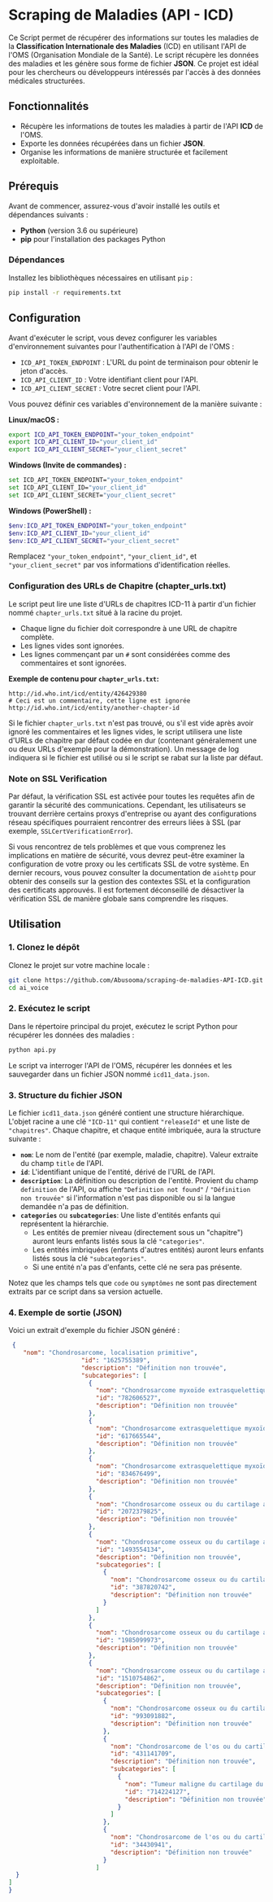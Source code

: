 # Scraping de Maladies (API - ICD)

Ce Script permet de récupérer des informations sur toutes les maladies de la **Classification Internationale des Maladies** (ICD) en utilisant l'API de l'OMS (Organisation Mondiale de la Santé). Le script récupère les données des maladies et les génère sous forme de fichier **JSON**. Ce projet est idéal pour les chercheurs ou développeurs intéressés par l'accès à des données médicales structurées.

## Fonctionnalités

- Récupère les informations de toutes les maladies à partir de l'API **ICD** de l'OMS.
- Exporte les données récupérées dans un fichier **JSON**.
- Organise les informations de manière structurée et facilement exploitable.
  
## Prérequis

Avant de commencer, assurez-vous d'avoir installé les outils et dépendances suivants :

- **Python** (version 3.6 ou supérieure)
- **pip** pour l'installation des packages Python

### Dépendances

Installez les bibliothèques nécessaires en utilisant `pip` :

```bash
pip install -r requirements.txt
```

## Configuration

Avant d'exécuter le script, vous devez configurer les variables d'environnement suivantes pour l'authentification à l'API de l'OMS :

- `ICD_API_TOKEN_ENDPOINT` : L'URL du point de terminaison pour obtenir le jeton d'accès.
- `ICD_API_CLIENT_ID` : Votre identifiant client pour l'API.
- `ICD_API_CLIENT_SECRET` : Votre secret client pour l'API.

Vous pouvez définir ces variables d'environnement de la manière suivante :

**Linux/macOS :**

```bash
export ICD_API_TOKEN_ENDPOINT="your_token_endpoint"
export ICD_API_CLIENT_ID="your_client_id"
export ICD_API_CLIENT_SECRET="your_client_secret"
```

**Windows (Invite de commandes) :**

```bash
set ICD_API_TOKEN_ENDPOINT="your_token_endpoint"
set ICD_API_CLIENT_ID="your_client_id"
set ICD_API_CLIENT_SECRET="your_client_secret"
```

**Windows (PowerShell) :**

```powershell
$env:ICD_API_TOKEN_ENDPOINT="your_token_endpoint"
$env:ICD_API_CLIENT_ID="your_client_id"
$env:ICD_API_CLIENT_SECRET="your_client_secret"
```

Remplacez `"your_token_endpoint"`, `"your_client_id"`, et `"your_client_secret"` par vos informations d'identification réelles.

### Configuration des URLs de Chapitre (chapter_urls.txt)

Le script peut lire une liste d'URLs de chapitres ICD-11 à partir d'un fichier nommé `chapter_urls.txt` situé à la racine du projet.

- Chaque ligne du fichier doit correspondre à une URL de chapitre complète.
- Les lignes vides sont ignorées.
- Les lignes commençant par un `#` sont considérées comme des commentaires et sont ignorées.

**Exemple de contenu pour `chapter_urls.txt`:**
```
http://id.who.int/icd/entity/426429380
# Ceci est un commentaire, cette ligne est ignorée
http://id.who.int/icd/entity/another-chapter-id
```

Si le fichier `chapter_urls.txt` n'est pas trouvé, ou s'il est vide après avoir ignoré les commentaires et les lignes vides, le script utilisera une liste d'URLs de chapitre par défaut codée en dur (contenant généralement une ou deux URLs d'exemple pour la démonstration). Un message de log indiquera si le fichier est utilisé ou si le script se rabat sur la liste par défaut.

### Note on SSL Verification

Par défaut, la vérification SSL est activée pour toutes les requêtes afin de garantir la sécurité des communications. Cependant, les utilisateurs se trouvant derrière certains proxys d'entreprise ou ayant des configurations réseau spécifiques pourraient rencontrer des erreurs liées à SSL (par exemple, `SSLCertVerificationError`).

Si vous rencontrez de tels problèmes et que vous comprenez les implications en matière de sécurité, vous devrez peut-être examiner la configuration de votre proxy ou les certificats SSL de votre système. En dernier recours, vous pouvez consulter la documentation de `aiohttp` pour obtenir des conseils sur la gestion des contextes SSL et la configuration des certificats approuvés. Il est fortement déconseillé de désactiver la vérification SSL de manière globale sans comprendre les risques.

## Utilisation

### 1. Clonez le dépôt

Clonez le projet sur votre machine locale :

```bash
git clone https://github.com/Abusooma/scraping-de-maladies-API-ICD.git
cd ai_voice
```

### 2. Exécutez le script

Dans le répertoire principal du projet, exécutez le script Python pour récupérer les données des maladies :

```bash
python api.py
```

Le script va interroger l'API de l'OMS, récupérer les données et les sauvegarder dans un fichier JSON nommé `icd11_data.json`.

### 3. Structure du fichier JSON

Le fichier `icd11_data.json` généré contient une structure hiérarchique. L'objet racine a une clé `"ICD-11"` qui contient `"releaseId"` et une liste de `"chapitres"`. Chaque chapitre, et chaque entité imbriquée, aura la structure suivante :

- **`nom`**: Le nom de l'entité (par exemple, maladie, chapitre). Valeur extraite du champ `title` de l'API.
- **`id`**: L'identifiant unique de l'entité, dérivé de l'URL de l'API.
- **`description`**: La définition ou description de l'entité. Provient du champ `definition` de l'API, ou affiche `"Definition not found"` / `"Définition non trouvée"` si l'information n'est pas disponible ou si la langue demandée n'a pas de définition.
- **`categories`** ou **`subcategories`**: Une liste d'entités enfants qui représentent la hiérarchie.
    - Les entités de premier niveau (directement sous un "chapitre") auront leurs enfants listés sous la clé `"categories"`.
    - Les entités imbriquées (enfants d'autres entités) auront leurs enfants listés sous la clé `"subcategories"`.
    - Si une entité n'a pas d'enfants, cette clé ne sera pas présente.

Notez que les champs tels que `code` ou `symptômes` ne sont pas directement extraits par ce script dans sa version actuelle.

### 4. Exemple de sortie (JSON)

Voici un extrait d'exemple du fichier JSON généré :

```json
 {
    "nom": "Chondrosarcome, localisation primitive",
                    "id": "1625755389",
                    "description": "Définition non trouvée",
                    "subcategories": [
                      {
                        "nom": "Chondrosarcome myxoïde extrasquelettique d'autres localisations précisées",
                        "id": "782606527",
                        "description": "Définition non trouvée"
                      },
                      {
                        "nom": "Chondrosarcome extrasquelettique myxoïde des tissus mous du membre",
                        "id": "617665544",
                        "description": "Définition non trouvée"
                      },
                      {
                        "nom": "Chondrosarcome extrasquelettique myxoïde, localisation inconnue",
                        "id": "834676499",
                        "description": "Définition non trouvée"
                      },
                      {
                        "nom": "Chondrosarcome osseux ou du cartilage articulaire des membres",
                        "id": "2072379825",
                        "description": "Définition non trouvée"
                      },
                      {
                        "nom": "Chondrosarcome osseux ou du cartilage articulaire du pelvis",
                        "id": "1493554134",
                        "description": "Définition non trouvée",
                        "subcategories": [
                          {
                            "nom": "Chondrosarcome osseux ou du cartilage articulaire des os pelviens, du sacrum ou du coccyx",
                            "id": "387820742",
                            "description": "Définition non trouvée"
                          }
                        ]
                      },
                      {
                        "nom": "Chondrosarcome osseux ou du cartilage articulaire des côtes, du sternum ou de la clavicule",
                        "id": "1985099973",
                        "description": "Définition non trouvée"
                      },
                      {
                        "nom": "Chondrosarcome osseux ou du cartilage articulaire d'autres localisations précisées",
                        "id": "1510754862",
                        "description": "Définition non trouvée",
                        "subcategories": [
                          {
                            "nom": "Chondrosarcome osseux ou du cartilage articulaire de la mandibule",
                            "id": "993091882",
                            "description": "Définition non trouvée"
                          },
                          {
                            "nom": "Chondrosarcome de l'os ou du cartilage articulaire du crâne ou du visage",
                            "id": "431141709",
                            "description": "Définition non trouvée",
                            "subcategories": [
                              {
                                "nom": "Tumeur maligne du cartilage du nez",
                                "id": "714224127",
                                "description": "Définition non trouvée"
                              }
                            ]
                          },
                          {
                            "nom": "Chondrosarcome de l'os ou du cartilage articulaire de la côlonne vertébrale",
                            "id": "34430941",
                            "description": "Définition non trouvée"
                          }
                        ]
  }
]
}
```
